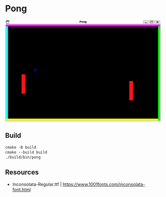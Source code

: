 # Pong
![pong screenshot](./images/pong.png)

## Build
```
cmake -B build
cmake --build build
./build/bin/pong
```

## Resources
* Inconsolata-Regular.ttf | https://www.1001fonts.com/inconsolata-font.html